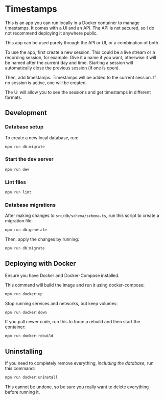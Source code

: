 # Timestamps

This is an app you can run locally in a Docker container to manage timestamps. It comes with a UI and an API. The API is not secured, so I do not recommend deploying it anywhere public.

This app can be used purely through the API or UI, or a combination of both.

To use the app, first create a new session. This could be a live stream or a recording session, for example. Give it a name if you want, otherwise it will be named after the current day and time. Starting a session will automatically close the previous session (if one is open).

Then, add timestamps. Timestamps will be added to the current session. If no session is active, one will be created.

The UI will allow you to see the sessions and get timestamps in different formats.

## Development

### Database setup

To create a new local database, run:

```bash
npm run db:migrate
```

### Start the dev server

```bash
npm run dev
```

### Lint files

```bash
npm run lint
```

### Database migrations

After making changes to `src/db/schema/schema.ts`, run this script to create a migration file:

```bash
npm run db:generate
```

Then, apply the changes by running:

```bash
npm run db:migrate
```

## Deploying with Docker

Ensure you have Docker and Docker-Compose installed.

This command will build the image and run it using docker-compose:

```bash
npm run docker:up
```

Stop running services and networks, but keep volumes:

```bash
npm run docker:down
```

If you pull newer code, run this to force a rebuild and then start the container:

```bash
npm run docker:rebuild
```

## Uninstalling

If you need to completely remove everything, _including the database_, run this command:

```bash
npm run docker:uninstall
```

This cannot be undone, so be sure you really want to delete everything before running it.
